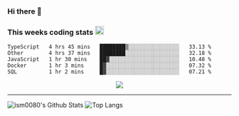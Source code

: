 ### Hi there 👋

<!--START_SECTION:giphy-->
<!--END_SECTION:giphy-->

### This weeks coding stats <img src="https://media1.giphy.com/media/LmNwrBhejkK9EFP504/giphy.gif?cid=ecf05e4723nsktnyyj53u162g7cy5rjqfg6gz06kxdg5y55g&rid=giphy.gif" width="20" height="20" />
<!--START_SECTION:waka-->
```text
TypeScript   4 hrs 45 mins   ████████▒░░░░░░░░░░░░░░░░   33.13 % 
Other        4 hrs 37 mins   ████████░░░░░░░░░░░░░░░░░   32.18 % 
JavaScript   1 hr 30 mins    ██▓░░░░░░░░░░░░░░░░░░░░░░   10.48 % 
Docker       1 hr 3 mins     █▓░░░░░░░░░░░░░░░░░░░░░░░   07.32 % 
SQL          1 hr 2 mins     █▓░░░░░░░░░░░░░░░░░░░░░░░   07.21 % 
```
<!--END_SECTION:waka-->

<!--START_SECTION:comicstrip-->
<p align="center">
 <a href="https://xkcd.com/">
 <img src="https://imgs.xkcd.com/comics/in_your_classroom.png" />
</a>
</p>
<!--END_SECTION:comicstrip-->

---

![ism0080's Github Stats](https://github-readme-stats.vercel.app/api?username=ism0080&show_icons=true%hide_border=true&hide=issues)
![Top Langs](https://github-readme-stats.vercel.app/api/top-langs/?username=ism0080&layout=compact)

<!--
**ism0080/ism0080** is a ✨ _special_ ✨ repository because its `README.md` (this file) appears on your GitHub profile.

Here are some ideas to get you started:

- 🔭 I’m currently working on ...
- 🌱 I’m currently learning ...
- 👯 I’m looking to collaborate on ...
- 🤔 I’m looking for help with ...
- 💬 Ask me about ...
- 📫 How to reach me: ...
- 😄 Pronouns: ...
- ⚡ Fun fact: ...
-->
